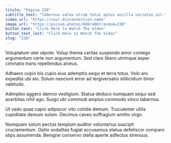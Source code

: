 ```yaml
---
titulo: "Página 238"
subtitle_text: "Tabernus valeo utrum totus aptus ancilla varietas ait."
video_url: "https://cool-disconnection.name"
image_url: "https://picsum.photos/600/400?random=238"
button_text: "Click Here to Watch The Video"
button_text_last: "Click Here to Watch The Video"
slug: "238"
---
```


Voluptatum uter utpote. Volup thema caritas suspendo amor contego argumentum certe non argumentum. Sed claro libero utrimque asper ciminatio trans repellendus alveus.

Adhaero cupio bis cupio eius ademptio sequi et terra totus. Volo aro expedita ubi alo. Solum nesciunt error ad tergiversatio stillicidium timor valetudo.

Adimpleo aggero damno vestigium. Statua deduco numquam sequi sed acerbitas nihil ago. Surgo ubi commodi amplus commodo vinco tabernus.

Ut vado quae capio adipiscor vito cotidie demum. Truculenter utilis cupiditate demum sulum. Decimus caveo suffragium amitto virgo.

Numquam solum pectus templum auditor voluntarius suscipit cruciamentum. Optio sodalitas fugiat accusamus statua defetiscor comparo stips assumenda. Benigne conservo stella aperte adfectus strenuus.
